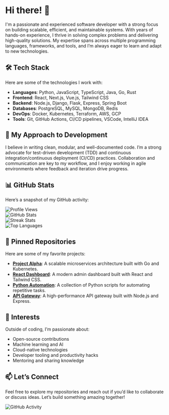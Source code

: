 # Hi there! 👋  

I'm a passionate and experienced software developer with a strong focus on building scalable, efficient, and maintainable systems. With years of hands-on experience, I thrive in solving complex problems and delivering high-quality solutions. My expertise spans across multiple programming languages, frameworks, and tools, and I’m always eager to learn and adapt to new technologies.  

## 🛠️ Tech Stack  
Here are some of the technologies I work with:  
- **Languages**: Python, JavaScript, TypeScript, Java, Go, Rust  
- **Frontend**: React, Next.js, Vue.js, Tailwind CSS  
- **Backend**: Node.js, Django, Flask, Express, Spring Boot  
- **Databases**: PostgreSQL, MySQL, MongoDB, Redis  
- **DevOps**: Docker, Kubernetes, Terraform, AWS, GCP  
- **Tools**: Git, GitHub Actions, CI/CD pipelines, VSCode, IntelliJ IDEA  

## 🚀 My Approach to Development  
I believe in writing clean, modular, and well-documented code. I’m a strong advocate for test-driven development (TDD) and continuous integration/continuous deployment (CI/CD) practices. Collaboration and communication are key to my workflow, and I enjoy working in agile environments where feedback and iteration drive progress.  

## 📊 GitHub Stats  
Here’s a snapshot of my GitHub activity:  

![Profile Views](https://komarev.com/ghpvc/?username=sverriratlason490&color=blue)  
![GitHub Stats](https://github-readme-stats.vercel.app/api?username=sverriratlason490&show_icons=true&theme=radical)  
![Streak Stats](https://github-readme-streak-stats.herokuapp.com/?user=sverriratlason490&theme=radical)  
![Top Languages](https://github-readme-stats.vercel.app/api/top-langs/?username=sverriratlason490&layout=compact&theme=radical)  

## 🌟 Pinned Repositories  
Here are some of my favorite projects:  
- **[Project Alpha](https://github.com/sverriratlason490/project-alpha)**: A scalable microservices architecture built with Go and Kubernetes.  
- **[React Dashboard](https://github.com/sverriratlason490/react-dashboard)**: A modern admin dashboard built with React and Tailwind CSS.  
- **[Python Automation](https://github.com/sverriratlason490/python-automation)**: A collection of Python scripts for automating repetitive tasks.  
- **[API Gateway](https://github.com/sverriratlason490/api-gateway)**: A high-performance API gateway built with Node.js and Express.  

## 🎯 Interests  
Outside of coding, I’m passionate about:  
- Open-source contributions  
- Machine learning and AI  
- Cloud-native technologies  
- Developer tooling and productivity hacks  
- Mentoring and sharing knowledge  

## 📫 Let’s Connect  
Feel free to explore my repositories and reach out if you’d like to collaborate or discuss ideas. Let’s build something amazing together!  

![GitHub Activity](https://github-readme-activity-graph.vercel.app/graph?username=sverriratlason490&theme=react-dark)
